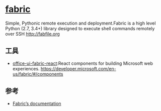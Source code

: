 # [fabric](https://github.com/fabric/fabric/)

Simple, Pythonic remote execution and deployment.Fabric is a high level Python (2.7, 3.4+) library designed to execute shell commands remotely over SSH  <http://fabfile.org>

## 工具

* [office-ui-fabric-react](https://github.com/OfficeDev/office-ui-fabric-react):React components for building Microsoft web experiences. <https://developer.microsoft.com/en-us/fabric/#/components>

## 参考

* [Fabric’s documentation](http://docs.fabfile.org/en/2.1/)
